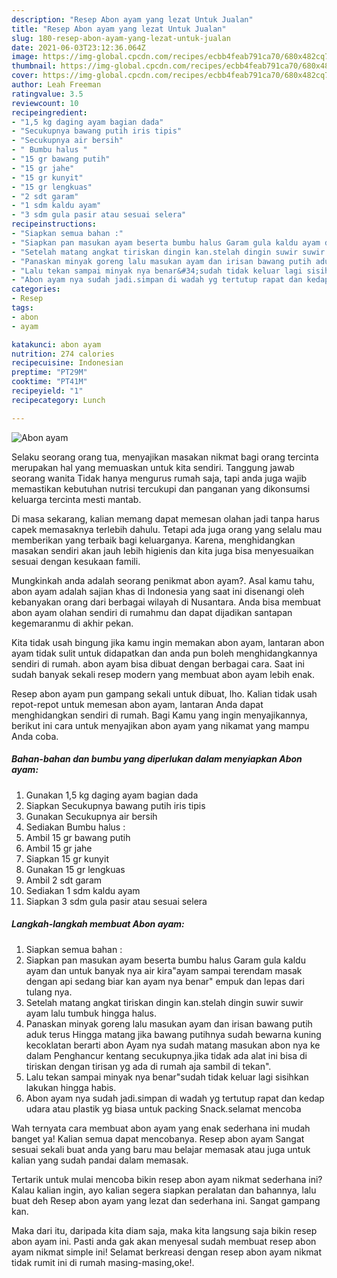 ```yaml
---
description: "Resep Abon ayam yang lezat Untuk Jualan"
title: "Resep Abon ayam yang lezat Untuk Jualan"
slug: 180-resep-abon-ayam-yang-lezat-untuk-jualan
date: 2021-06-03T23:12:36.064Z
image: https://img-global.cpcdn.com/recipes/ecbb4feab791ca70/680x482cq70/abon-ayam-foto-resep-utama.jpg
thumbnail: https://img-global.cpcdn.com/recipes/ecbb4feab791ca70/680x482cq70/abon-ayam-foto-resep-utama.jpg
cover: https://img-global.cpcdn.com/recipes/ecbb4feab791ca70/680x482cq70/abon-ayam-foto-resep-utama.jpg
author: Leah Freeman
ratingvalue: 3.5
reviewcount: 10
recipeingredient:
- "1,5 kg daging ayam bagian dada"
- "Secukupnya bawang putih iris tipis"
- "Secukupnya air bersih"
- " Bumbu halus "
- "15 gr bawang putih"
- "15 gr jahe"
- "15 gr kunyit"
- "15 gr lengkuas"
- "2 sdt garam"
- "1 sdm kaldu ayam"
- "3 sdm gula pasir atau sesuai selera"
recipeinstructions:
- "Siapkan semua bahan :"
- "Siapkan pan masukan ayam beserta bumbu halus Garam gula kaldu ayam dan untuk banyak nya air kira&#34;ayam sampai terendam masak dengan api sedang biar kan ayam nya benar&#34; empuk dan lepas dari tulang nya."
- "Setelah matang angkat tiriskan dingin kan.stelah dingin suwir suwir ayam lalu tumbuk hingga halus."
- "Panaskan minyak goreng lalu masukan ayam dan irisan bawang putih aduk terus Hingga matang jika bawang putihnya sudah bewarna kuning kecoklatan berarti abon Ayam nya sudah matang masukan abon nya ke dalam Penghancur kentang secukupnya.jika tidak ada alat ini bisa di tiriskan dengan tirisan yg ada di rumah aja sambil di tekan&#34;."
- "Lalu tekan sampai minyak nya benar&#34;sudah tidak keluar lagi sisihkan lakukan hingga habis."
- "Abon ayam nya sudah jadi.simpan di wadah yg tertutup rapat dan kedap udara atau plastik yg biasa untuk packing Snack.selamat mencoba"
categories:
- Resep
tags:
- abon
- ayam

katakunci: abon ayam 
nutrition: 274 calories
recipecuisine: Indonesian
preptime: "PT29M"
cooktime: "PT41M"
recipeyield: "1"
recipecategory: Lunch

---
```



![Abon ayam](https://img-global.cpcdn.com/recipes/ecbb4feab791ca70/680x482cq70/abon-ayam-foto-resep-utama.jpg)

Selaku seorang orang tua, menyajikan masakan nikmat bagi orang tercinta merupakan hal yang memuaskan untuk kita sendiri. Tanggung jawab seorang  wanita Tidak hanya mengurus rumah saja, tapi anda juga wajib memastikan kebutuhan nutrisi tercukupi dan panganan yang dikonsumsi keluarga tercinta mesti mantab.

Di masa  sekarang, kalian memang dapat memesan olahan jadi tanpa harus capek memasaknya terlebih dahulu. Tetapi ada juga orang yang selalu mau memberikan yang terbaik bagi keluarganya. Karena, menghidangkan masakan sendiri akan jauh lebih higienis dan kita juga bisa menyesuaikan sesuai dengan kesukaan famili. 



Mungkinkah anda adalah seorang penikmat abon ayam?. Asal kamu tahu, abon ayam adalah sajian khas di Indonesia yang saat ini disenangi oleh kebanyakan orang dari berbagai wilayah di Nusantara. Anda bisa membuat abon ayam olahan sendiri di rumahmu dan dapat dijadikan santapan kegemaranmu di akhir pekan.

Kita tidak usah bingung jika kamu ingin memakan abon ayam, lantaran abon ayam tidak sulit untuk didapatkan dan anda pun boleh menghidangkannya sendiri di rumah. abon ayam bisa dibuat dengan berbagai cara. Saat ini sudah banyak sekali resep modern yang membuat abon ayam lebih enak.

Resep abon ayam pun gampang sekali untuk dibuat, lho. Kalian tidak usah repot-repot untuk memesan abon ayam, lantaran Anda dapat menghidangkan sendiri di rumah. Bagi Kamu yang ingin menyajikannya, berikut ini cara untuk menyajikan abon ayam yang nikamat yang mampu Anda coba.

<!--inarticleads1-->

##### Bahan-bahan dan bumbu yang diperlukan dalam menyiapkan Abon ayam:

1. Gunakan 1,5 kg daging ayam bagian dada
1. Siapkan Secukupnya bawang putih iris tipis
1. Gunakan Secukupnya air bersih
1. Sediakan  Bumbu halus :
1. Ambil 15 gr bawang putih
1. Ambil 15 gr jahe
1. Siapkan 15 gr kunyit
1. Gunakan 15 gr lengkuas
1. Ambil 2 sdt garam
1. Sediakan 1 sdm kaldu ayam
1. Siapkan 3 sdm gula pasir atau sesuai selera




<!--inarticleads2-->

##### Langkah-langkah membuat Abon ayam:

1. Siapkan semua bahan :
1. Siapkan pan masukan ayam beserta bumbu halus Garam gula kaldu ayam dan untuk banyak nya air kira&#34;ayam sampai terendam masak dengan api sedang biar kan ayam nya benar&#34; empuk dan lepas dari tulang nya.
1. Setelah matang angkat tiriskan dingin kan.stelah dingin suwir suwir ayam lalu tumbuk hingga halus.
1. Panaskan minyak goreng lalu masukan ayam dan irisan bawang putih aduk terus Hingga matang jika bawang putihnya sudah bewarna kuning kecoklatan berarti abon Ayam nya sudah matang masukan abon nya ke dalam Penghancur kentang secukupnya.jika tidak ada alat ini bisa di tiriskan dengan tirisan yg ada di rumah aja sambil di tekan&#34;.
1. Lalu tekan sampai minyak nya benar&#34;sudah tidak keluar lagi sisihkan lakukan hingga habis.
1. Abon ayam nya sudah jadi.simpan di wadah yg tertutup rapat dan kedap udara atau plastik yg biasa untuk packing Snack.selamat mencoba




Wah ternyata cara membuat abon ayam yang enak sederhana ini mudah banget ya! Kalian semua dapat mencobanya. Resep abon ayam Sangat sesuai sekali buat anda yang baru mau belajar memasak atau juga untuk kalian yang sudah pandai dalam memasak.

Tertarik untuk mulai mencoba bikin resep abon ayam nikmat sederhana ini? Kalau kalian ingin, ayo kalian segera siapkan peralatan dan bahannya, lalu buat deh Resep abon ayam yang lezat dan sederhana ini. Sangat gampang kan. 

Maka dari itu, daripada kita diam saja, maka kita langsung saja bikin resep abon ayam ini. Pasti anda gak akan menyesal sudah membuat resep abon ayam nikmat simple ini! Selamat berkreasi dengan resep abon ayam nikmat tidak rumit ini di rumah masing-masing,oke!.


